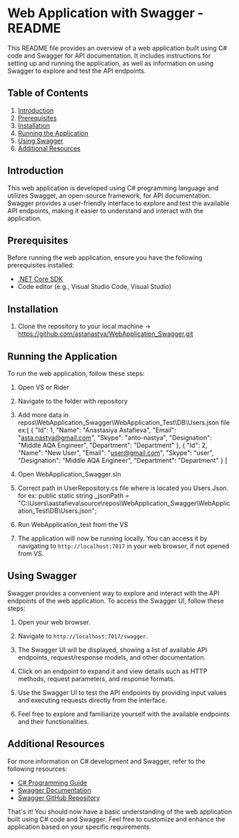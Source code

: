 # Web Application with Swagger - README

This README file provides an overview of a web application built using C# code and Swagger for API documentation. It includes instructions for setting up and running the application, as well as information on using Swagger to explore and test the API endpoints.

## Table of Contents
1. [Introduction](#introduction)
2. [Prerequisites](#prerequisites)
3. [Installation](#installation)
4. [Running the Application](#running-the-application)
5. [Using Swagger](#using-swagger)
6. [Additional Resources](#additional-resources)

## Introduction

This web application is developed using C# programming language and utilizes Swagger, an open-source framework, for API documentation. Swagger provides a user-friendly interface to explore and test the available API endpoints, making it easier to understand and interact with the application.

## Prerequisites

Before running the web application, ensure you have the following prerequisites installed:

- [.NET Core SDK](https://dotnet.microsoft.com/download)
- Code editor (e.g., Visual Studio Code, Visual Studio)

## Installation

1. Clone the repository to your local machine -> https://github.com/astanastya/WebApplication_Swagger.git

## Running the Application

To run the web application, follow these steps:

1. Open VS or Rider
2. Navigate to the folder with repository
3. Add more data in repos\WebApplication_Swagger\WebApplication_Test\DB\Users.json file
ex:[
  {
    "Id": 1,
    "Name": "Anastasiya Astafieva",
    "Email": "asta.nastya@gmail.com",
    "Skype": "anto-nastya",
    "Designation": "Middle AQA Engineer",
    "Department": "Department"
  },
  {
    "Id": 2,
    "Name": "New User",
    "Email": "user@gmail.com",
    "Skype": "user",
    "Designation": "Middle AQA Engineer",
    "Department": "Department"
  }
]

4. Open WebApplication_Swagger.sln
5. Correct path in UserRepository.cs file where is located you Users.Json.
  for ex:
  public static string _jsonPath = "C:\\Users\\aastafieva\\source\\repos\\WebApplication_Swagger\\WebApplication_Test\\DB\\Users.json";

7. Run WebApplication_test from the VS
8. The application will now be running locally. You can access it by navigating to `http://localhost:7017` in your web browser, if not opened from VS.

## Using Swagger

Swagger provides a convenient way to explore and interact with the API endpoints of the web application. To access the Swagger UI, follow these steps:

1. Open your web browser.

2. Navigate to `http://localhost:7017/swagger`.

3. The Swagger UI will be displayed, showing a list of available API endpoints, request/response models, and other documentation.

4. Click on an endpoint to expand it and view details such as HTTP methods, request parameters, and response formats.

5. Use the Swagger UI to test the API endpoints by providing input values and executing requests directly from the interface.

6. Feel free to explore and familiarize yourself with the available endpoints and their functionalities.

## Additional Resources

For more information on C# development and Swagger, refer to the following resources:

- [C# Programming Guide](https://docs.microsoft.com/en-us/dotnet/csharp/programming-guide/)
- [Swagger Documentation](https://swagger.io/docs/)
- [Swagger GitHub Repository](https://github.com/swagger-api/swagger-ui)

That's it! You should now have a basic understanding of the web application built using C# code and Swagger. Feel free to customize and enhance the application based on your specific requirements.
